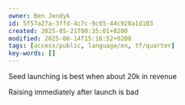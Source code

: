 ```yaml
---
owner: Ben Jendyk
id: 5f57a27a-3ffd-4c7c-9c65-44c928a1d103
created: 2025-05-21T00:35:01+0200
modified: 2025-06-14T15:16:52+0200
tags: [access/public, language/en, tf/quarter]
key-words: []
---
```


Seed launching is best when about 20k in revenue

Raising immediately after launch is bad 